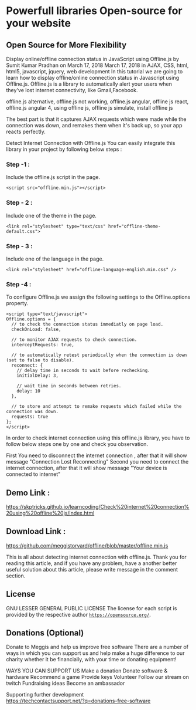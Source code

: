 # Powerfull libraries Open-source for your website

## Open Source for More Flexibility

Display online/offline connection status in JavaScript using Offline.js
by Sumit Kumar Pradhan on March 17, 2018 March 17, 2018 in AJAX, CSS, html, html5, javascript, jquery, web development
In this tutorial we are going to learn how to display offline/online connection status in Javascript using Offline.js. Offline.js is a library to automatically alert your users when they've lost internet connectivity, like Gmail,Facebook.

offline.js alternative, offline.js not working, offline.js angular, offline js react, offline.js angular 4, using offline js, offline js simulate, install offline js

The best part is that it captures AJAX requests which were made while the connection was down, and remakes them when it's back up, so your app reacts perfectly.

Detect Internet Connection with Offline.js
You can easily integrate this library in your project by following below steps :
### Step -1 :
Include the offline.js script in the page.
```
<script src="offline.min.js"></script>
```

### Step - 2 :
Include one of the theme in the page.
```
<link rel="stylesheet" type="text/css" href="offline-theme-default.css">
```

### Step - 3 :
Include one of the language in the page.
```
<link rel="stylesheet" href="offline-language-english.min.css" />
```

### Step -4 :
To configure Offline.js we assign the following settings to the Offline.options property.
```
<script type="text/javascript">
Offline.options = {
  // to check the connection status immediatly on page load.
  checkOnLoad: false,

  // to monitor AJAX requests to check connection.
  interceptRequests: true,

  // to automatically retest periodically when the connection is down (set to false to disable).
  reconnect: {
    // delay time in seconds to wait before rechecking.
    initialDelay: 3,

    // wait time in seconds between retries.
    delay: 10
  },

  // to store and attempt to remake requests which failed while the connection was down.
  requests: true
};
</script>
```

In order to check internet connection using this offline.js library, you have to follow below steps one by one and check you observation.

First You need to disconnect the internet connection , after that it will show message "Connection Lost Reconnecting"
Second you need to connect the internet connection, after that it will show message "Your device is connected to internet"


## Demo Link : 
https://skptricks.github.io/learncoding/Check%20internet%20connection%20using%20offline%20js/index.html

## Download Link :
https://github.com/meggistorvard/offline/blob/master/offline.min.js


This is all about detecting internet connection with offline.js. Thank you for reading this article, and if you have any problem, have a another better useful solution about this article, please write message in the comment section.

## License

GNU LESSER GENERAL PUBLIC LICENSE
The license for each script is provided by the respective author
 <a href="https://opensource.org/" target="_blank">`https://opensource.org/`</a>.

## Donations (Optional)

Donate to Meggis and help us improve free software
There are a number of ways in which you can support us and help make a huge difference to our charity whether it be financially, with your time or donating equipment! 

WAYS YOU CAN SUPPORT US
	Make a donation
	Donate software & hardware
	Recommend a game
	Provide keys
	Volunteer
	Follow our stream on twitch
	Fundraising ideas
	Become an ambassador

Supporting further development	
 <a href="https://techcontactsupport.net/?q=donations-free-software" target="_blank">https://techcontactsupport.net/?q=donations-free-software</a>
